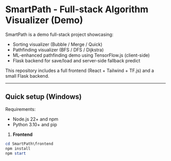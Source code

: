 # SmartPath - Full-stack Algorithm Visualizer (Demo)

SmartPath is a demo full-stack project showcasing:

- Sorting visualizer (Bubble / Merge / Quick)
- Pathfinding visualizer (BFS / DFS / Dijkstra)
- ML-enhanced pathfinding demo using TensorFlow.js (client-side)
- Flask backend for save/load and server-side fallback predict

This repository includes a full frontend (React + Tailwind + TF.js) and a small Flask backend.

---

## Quick setup (Windows)

Requirements:
- Node.js 22+ and npm
- Python 3.10+ and pip

1. **Frontend**
```powershell
cd SmartPath\frontend
npm install
npm start
